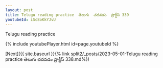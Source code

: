 ```yaml
---
layout: post
title: Telugu reading practice  తెలుగు  చదవడం  ప్రాక్టీస్ 339
youtubeId: iSc8oKkYJvU
---
```

 
 
Telugu reading practice
 
 
 
 
 


{% include youtubePlayer.html id=page.youtubeId %}
 
[Next]({{ site.baseurl }}{% link  split2/_posts/2023-05-01-Telugu reading practice  తెలుగు  చదవడం  ప్రాక్టీస్ 338.md%})
 

